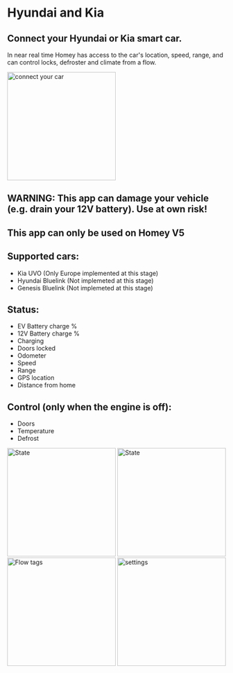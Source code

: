 # Hyundai and Kia

## Connect your Hyundai or Kia smart car.

In near real time Homey has access to the car's location, speed, range, and can control locks, defroster and climate from a flow.

<img src="https://aws1.discourse-cdn.com/business4/uploads/athom/original/3X/6/b/6bce7476628c47fe89a22771895c7597e6ae8e84.jpeg" alt="connect your car" width="250">

## WARNING: This app can damage your vehicle (e.g. drain your 12V battery). Use at own risk!
## This app can only be used on Homey V5

## Supported cars:
* Kia UVO (Only Europe implemented at this stage)
* Hyundai Bluelink (Not implemeted at this stage)
* Genesis Bluelink (Not implemeted at this stage)

## Status:
* EV Battery charge %
* 12V Battery charge %
* Charging
* Doors locked
* Odometer
* Speed
* Range
* GPS location
* Distance from home

## Control (only when the engine is off):
* Doors
* Temperature
* Defrost


<img src="https://aws1.discourse-cdn.com/business4/uploads/athom/original/3X/f/c/fcccb3a231747095e1b90dbbd805924cbb89bbd8.jpeg" alt="State" width="250">

<img src="https://aws1.discourse-cdn.com/business4/uploads/athom/original/3X/f/a/fae2249622cd234d75f0f908ae3a6ceabf8474de.jpeg" alt="State" width="250">

<img src="https://aws1.discourse-cdn.com/business4/uploads/athom/original/3X/7/8/7858ce2a2a3e4a64f908a1f631b2933d415280d1.jpeg" alt="Flow tags" width="250">

<img src="https://aws1.discourse-cdn.com/business4/uploads/athom/original/3X/0/6/06c3a31c8d7c9061e5abd063a5bb92dffad4c814.jpeg" alt="settings" width="250">